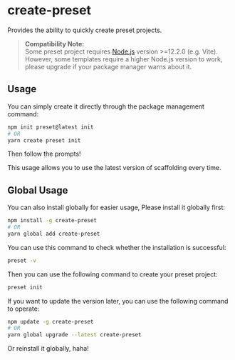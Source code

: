 # create-preset

Provides the ability to quickly create preset projects.

> **Compatibility Note:**<br>
> Some preset project requires [Node.js](https://nodejs.org/en/) version >=12.2.0 (e.g. Vite). However, some templates require a higher Node.js version to work, please upgrade if your package manager warns about it.

## Usage

You can simply create it directly through the package management command:

```bash
npm init preset@latest init
# OR
yarn create preset init
```

Then follow the prompts!

This usage allows you to use the latest version of scaffolding every time.

## Global Usage

You can also install globally for easier usage, Please install it globally first:

```bash
npm install -g create-preset
# OR
yarn global add create-preset
```

You can use this command to check whether the installation is successful:

```bash
preset -v
```

Then you can use the following command to create your preset project:

```bash
preset init
```

If you want to update the version later, you can use the following command to operate:

```bash
npm update -g create-preset
# OR
yarn global upgrade --latest create-preset
```

Or reinstall it globally, haha!
